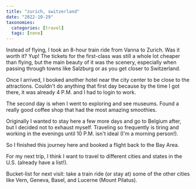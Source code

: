 ```yaml
---
title: "zurich, switzerland"
date: "2022-10-29"
taxonomies:
  categories: [travel]
  tags: [none]
---
```


Instead of flying, I took an 8-hour train ride from Vanna to Zurich. Was it worth it? Yup! The tickets for the first-class was still a whole lot cheaper than flying, but the main beauty of it was the scenery, especially when passing through towns like Salzburg or as you get closer to Switzerland.

Once I arrived, I booked another hotel near the city center to be close to the attractions. Couldn't do anything that first day because by the time I got there, it was already 4 P.M. and I had to login to work.

The second day is when I went to exploring and see museums. Found a really good coffee shop that had the most amazing smoothies.

Originally I wanted to stay here a few more days and go to Belgium after, but I decided not to exhaust myself. Traveling so frequently is tiring and working in the evenings until 10 P.M. isn't ideal (I'm a morning person!).

So I finished this journey here and booked a flight back to the Bay Area.

For my next trip, I think I want to travel to different cities and states in the U.S. (already have a list!).

Bucket-list for next visit: take a train ride (or stay at) some of the other cities like Vern, Geneva, Basel, and Lucerne (Mount Pilatus).
